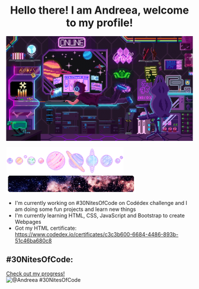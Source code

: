 <div align="center">
   <h1>Hello there! I am Andreea, welcome to my profile!</h1>
</div>

![Space programmer](head-img.gif)

<!--
- 🔭 I’m currently working on ...
- 🌱 I’m currently learning ...
- 👯 I’m looking to collaborate on ...
- 🤔 I’m looking for help with ...
- 💬 Ask me about ...
- 📫 How to reach me: ...
- 😄 Pronouns: ...
- ⚡ Fun fact: ...
-->

![Space programmer](planets.gif)
![Space programmer](space-bar.gif)
* I'm currently working on #30NitesOfCode on Codédex challenge and I am doing some fun projects and learn new things
* I'm currently learning HTML, CSS, JavaScript and Bootstrap to create Webpages
* Got my HTML certificate: https://www.codedex.io/certificates/c3c3b600-6684-4486-893b-51c46ba680c8

## #30NitesOfCode:
  [Check out my progress!](https://www.codedex.io/@Andreea/30-nites-of-code)  
  ![@Andreea #30NitesOfCode](https://www.codedex.io/api/petStatus?user=Andreea)

